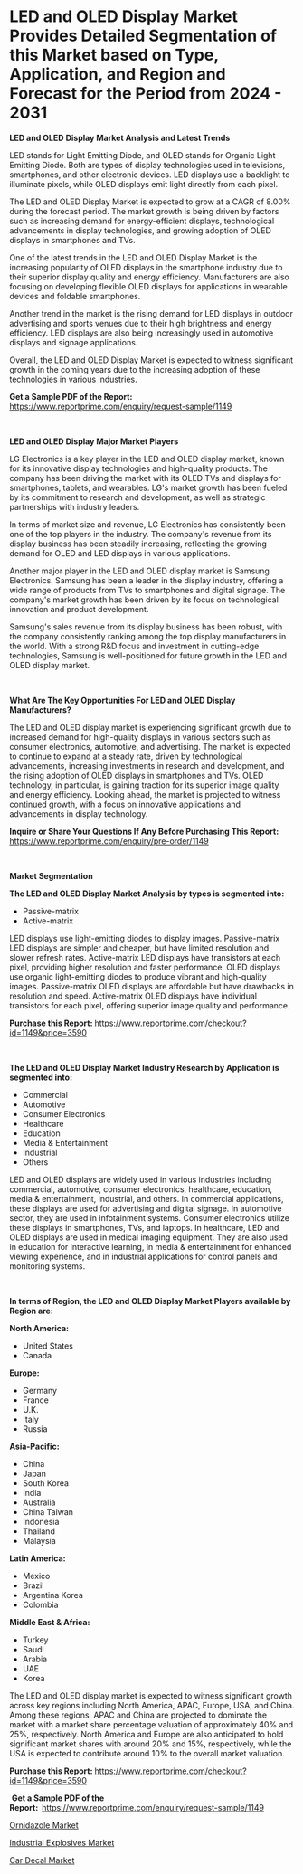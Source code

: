 <p><h1>LED and OLED Display Market Provides Detailed Segmentation of this Market based on Type, Application, and Region and Forecast for the Period from 2024 - 2031</h1></p><p><strong>LED and OLED Display Market Analysis and Latest Trends</strong></p>
<p><p>LED stands for Light Emitting Diode, and OLED stands for Organic Light Emitting Diode. Both are types of display technologies used in televisions, smartphones, and other electronic devices. LED displays use a backlight to illuminate pixels, while OLED displays emit light directly from each pixel.</p><p>The LED and OLED Display Market is expected to grow at a CAGR of 8.00% during the forecast period. The market growth is being driven by factors such as increasing demand for energy-efficient displays, technological advancements in display technologies, and growing adoption of OLED displays in smartphones and TVs.</p><p>One of the latest trends in the LED and OLED Display Market is the increasing popularity of OLED displays in the smartphone industry due to their superior display quality and energy efficiency. Manufacturers are also focusing on developing flexible OLED displays for applications in wearable devices and foldable smartphones.</p><p>Another trend in the market is the rising demand for LED displays in outdoor advertising and sports venues due to their high brightness and energy efficiency. LED displays are also being increasingly used in automotive displays and signage applications.</p><p>Overall, the LED and OLED Display Market is expected to witness significant growth in the coming years due to the increasing adoption of these technologies in various industries.</p></p>
<p><strong>Get a Sample PDF of the Report:&nbsp;</strong> <a href="https://www.reportprime.com/enquiry/request-sample/1149">https://www.reportprime.com/enquiry/request-sample/1149</a></p>
<p>&nbsp;</p>
<p><strong>LED and OLED Display Major Market Players</strong></p>
<p><p>LG Electronics is a key player in the LED and OLED display market, known for its innovative display technologies and high-quality products. The company has been driving the market with its OLED TVs and displays for smartphones, tablets, and wearables. LG's market growth has been fueled by its commitment to research and development, as well as strategic partnerships with industry leaders.</p><p>In terms of market size and revenue, LG Electronics has consistently been one of the top players in the industry. The company's revenue from its display business has been steadily increasing, reflecting the growing demand for OLED and LED displays in various applications.</p><p>Another major player in the LED and OLED display market is Samsung Electronics. Samsung has been a leader in the display industry, offering a wide range of products from TVs to smartphones and digital signage. The company's market growth has been driven by its focus on technological innovation and product development.</p><p>Samsung's sales revenue from its display business has been robust, with the company consistently ranking among the top display manufacturers in the world. With a strong R&D focus and investment in cutting-edge technologies, Samsung is well-positioned for future growth in the LED and OLED display market.</p></p>
<p>&nbsp;</p>
<p><strong>What Are The Key Opportunities For LED and OLED Display Manufacturers?</strong></p>
<p><p>The LED and OLED display market is experiencing significant growth due to increased demand for high-quality displays in various sectors such as consumer electronics, automotive, and advertising. The market is expected to continue to expand at a steady rate, driven by technological advancements, increasing investments in research and development, and the rising adoption of OLED displays in smartphones and TVs. OLED technology, in particular, is gaining traction for its superior image quality and energy efficiency. Looking ahead, the market is projected to witness continued growth, with a focus on innovative applications and advancements in display technology.</p></p>
<p><strong>Inquire or Share Your Questions If Any Before Purchasing This Report:</strong> <a href="https://www.reportprime.com/enquiry/pre-order/1149">https://www.reportprime.com/enquiry/pre-order/1149</a></p>
<p>&nbsp;</p>
<p><strong>Market Segmentation</strong></p>
<p><strong>The LED and OLED Display Market Analysis by types is segmented into:</strong></p>
<p><ul><li>Passive-matrix</li><li>Active-matrix</li></ul></p>
<p><p>LED displays use light-emitting diodes to display images. Passive-matrix LED displays are simpler and cheaper, but have limited resolution and slower refresh rates. Active-matrix LED displays have transistors at each pixel, providing higher resolution and faster performance. OLED displays use organic light-emitting diodes to produce vibrant and high-quality images. Passive-matrix OLED displays are affordable but have drawbacks in resolution and speed. Active-matrix OLED displays have individual transistors for each pixel, offering superior image quality and performance.</p></p>
<p><strong>Purchase this Report:&nbsp;</strong><a href="https://www.reportprime.com/checkout?id=1149&price=3590">https://www.reportprime.com/checkout?id=1149&price=3590</a></p>
<p>&nbsp;</p>
<p><strong>The LED and OLED Display Market Industry Research by Application is segmented into:</strong></p>
<p><ul><li>Commercial</li><li>Automotive</li><li>Consumer Electronics</li><li>Healthcare</li><li>Education</li><li>Media & Entertainment</li><li>Industrial</li><li>Others</li></ul></p>
<p><p>LED and OLED displays are widely used in various industries including commercial, automotive, consumer electronics, healthcare, education, media & entertainment, industrial, and others. In commercial applications, these displays are used for advertising and digital signage. In automotive sector, they are used in infotainment systems. Consumer electronics utilize these displays in smartphones, TVs, and laptops. In healthcare, LED and OLED displays are used in medical imaging equipment. They are also used in education for interactive learning, in media & entertainment for enhanced viewing experience, and in industrial applications for control panels and monitoring systems.</p></p>
<p>&nbsp;</p>
<p><strong>In terms of Region, the LED and OLED Display Market Players available by Region are:</strong></p>
<p>
    <p> <strong> North America: </strong>
        <ul>
            <li>United States</li>
            <li>Canada</li>
        </ul>
        </p> 
    <p> <strong> Europe: </strong>
        <ul>
            <li>Germany</li>
            <li>France</li>
            <li>U.K.</li>
            <li>Italy</li>
            <li>Russia</li>
        </ul>
        </p> 
    <p> <strong> Asia-Pacific: </strong>
        <ul>
            <li>China</li>
            <li>Japan</li>
            <li>South Korea</li>
            <li>India</li>
            <li>Australia</li>
            <li>China Taiwan</li>
            <li>Indonesia</li>
            <li>Thailand</li>
            <li>Malaysia</li>
        </ul>
        </p> 
    <p> <strong> Latin America: </strong>
        <ul>
            <li>Mexico</li>
            <li>Brazil</li>
            <li>Argentina Korea</li>
            <li>Colombia</li>
        </ul>
        </p> 
    <p> <strong> Middle East & Africa: </strong>
        <ul>
            <li>Turkey</li>
            <li>Saudi</li>
            <li>Arabia</li>
            <li>UAE</li>
            <li>Korea</li>
        </ul>
    </p>
    </p>
<p><p>The LED and OLED display market is expected to witness significant growth across key regions including North America, APAC, Europe, USA, and China. Among these regions, APAC and China are projected to dominate the market with a market share percentage valuation of approximately 40% and 25%, respectively. North America and Europe are also anticipated to hold significant market shares with around 20% and 15%, respectively, while the USA is expected to contribute around 10% to the overall market valuation.</p></p>
<p><strong>Purchase this Report: </strong><a href="https://www.reportprime.com/checkout?id=1149&price=3590">https://www.reportprime.com/checkout?id=1149&price=3590</a></p>
<p>&nbsp;<strong>Get a Sample PDF of the Report:&nbsp;&nbsp;</strong><a href="https://www.reportprime.com/enquiry/request-sample/1149">https://www.reportprime.com/enquiry/request-sample/1149</a></p>
<p><strong></strong></p>
<p><p><a href="https://frill-swim-3cd.notion.site/Ornidazole-Market-Challenges-Opportunities-and-Growth-Drivers-and-Major-Market-Players-forecasted-aac5cf1a18784e35a9750059444591e8">Ornidazole Market</a></p><p><a href="https://cautious-neon-760.notion.site/Industrial-Explosives-Market-Growth-Market-Trends-COVID-19-Impact-and-Forecasts-for-period-from-2-cc6a60946000481393633afece1dd86d">Industrial Explosives Market</a></p><p><a href="https://spotless-saver-8fd.notion.site/Car-Decal-Market-A-Comprehensive-Report-of-its-Market-Share-Growth-Trends-2024-2031-449a18cff8364b5ba7628acfab164b13">Car Decal Market</a></p></p>